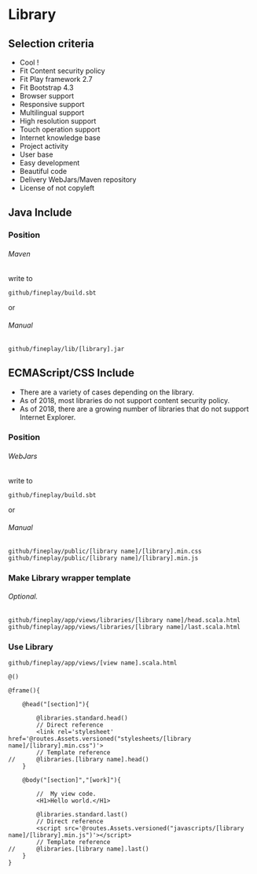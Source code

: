 Library
=======

Selection criteria
-------

- Cool !
- Fit Content security policy
- Fit Play framework 2.7
- Fit Bootstrap 4.3
- Browser support
- Responsive support
- Multilingual support
- High resolution support
- Touch operation support
- Internet knowledge base
- Project activity
- User base
- Easy development
- Beautiful code
- Delivery WebJars/Maven repository
- License of not copyleft

Java Include
-------

### Position ###

###### Maven

write to

	github/fineplay/build.sbt

or

###### Manual

	github/fineplay/lib/[library].jar

ECMAScript/CSS Include
-------

- There are a variety of cases depending on the library.
- As of 2018, most libraries do not support content security policy.
- As of 2018, there are a growing number of libraries that do not support Internet Explorer.

### Position ###

###### WebJars

write to

	github/fineplay/build.sbt

or

###### Manual

	github/fineplay/public/[library name]/[library].min.css
	github/fineplay/public/[library name]/[library].min.js

### Make Library wrapper template ###
###### Optional.

	github/fineplay/app/views/libraries/[library name]/head.scala.html
	github/fineplay/app/views/libraries/[library name]/last.scala.html

### Use Library ###

	github/fineplay/app/views/[view name].scala.html

```
@()

@frame(){

	@head("[section]"){

		@libraries.standard.head()
		// Direct reference
		<link rel='stylesheet' href='@routes.Assets.versioned("stylesheets/[library name]/[library].min.css")'>
		// Template reference
//		@libraries.[library name].head()
	}

	@body("[section]","[work]"){

		//	My view code.
		<H1>Hello world.</H1>

		@libraries.standard.last()
		// Direct reference
		<script src='@routes.Assets.versioned("javascripts/[library name]/[library].min.js")'></script>
		// Template reference
//		@libraries.[library name].last()
	}
}
```
